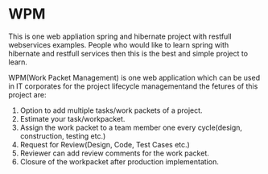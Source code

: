 # WPM

This is one web appliation spring and hibernate project with restfull webservices examples. People who would like to learn 
spring with hibernate and restfull services then this is the best and simple project to learn.

WPM(Work Packet Management) is one web application which can be used in IT corporates for the project lifecycle managementand the fetures of this project are:
1. Option to add multiple tasks/work packets of a project.
2. Estimate your task/workpacket.
3. Assign the work packet to a team member one every cycle(design, construction, testing etc.)
4. Request for Review(Design, Code, Test Cases etc.)
5. Reviewer can add review comments for the work packet.
6. Closure of the workpacket after production implementation.
